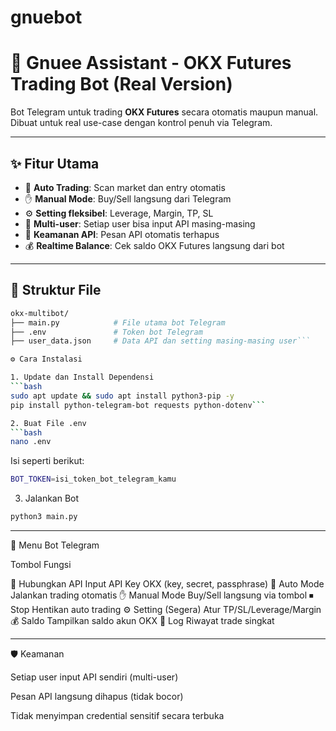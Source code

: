 # gnuebot

# 🚀 Gnuee Assistant - OKX Futures Trading Bot (Real Version)

Bot Telegram untuk trading **OKX Futures** secara otomatis maupun manual.  
Dibuat untuk real use-case dengan kontrol penuh via Telegram.

---

## ✨ Fitur Utama

- 🤖 **Auto Trading**: Scan market dan entry otomatis
- ✋ **Manual Mode**: Buy/Sell langsung dari Telegram
- ⚙️ **Setting fleksibel**: Leverage, Margin, TP, SL
- 🔐 **Multi-user**: Setiap user bisa input API masing-masing
- 🧼 **Keamanan API**: Pesan API otomatis terhapus
- 💰 **Realtime Balance**: Cek saldo OKX Futures langsung dari bot

---

## 📁 Struktur File

```bash
okx-multibot/
├── main.py            # File utama bot Telegram
├── .env               # Token bot Telegram
├── user_data.json     # Data API dan setting masing-masing user```

⚙️ Cara Instalasi

1. Update dan Install Dependensi
```bash
sudo apt update && sudo apt install python3-pip -y
pip install python-telegram-bot requests python-dotenv```

2. Buat File .env
```bash
nano .env
```
Isi seperti berikut:
```bash
BOT_TOKEN=isi_token_bot_telegram_kamu
```
3. Jalankan Bot
```bash
python3 main.py
```

---

🤖 Menu Bot Telegram

Tombol	Fungsi

🔗 Hubungkan API	Input API Key OKX (key, secret, passphrase)
🤖 Auto Mode	Jalankan trading otomatis
✋ Manual Mode	Buy/Sell langsung via tombol
⏹ Stop	Hentikan auto trading
⚙️ Setting	(Segera) Atur TP/SL/Leverage/Margin
💰 Saldo	Tampilkan saldo akun OKX
📜 Log	Riwayat trade singkat



---

🛡 Keamanan

Setiap user input API sendiri (multi-user)

Pesan API langsung dihapus (tidak bocor)

Tidak menyimpan credential sensitif secara terbuka

